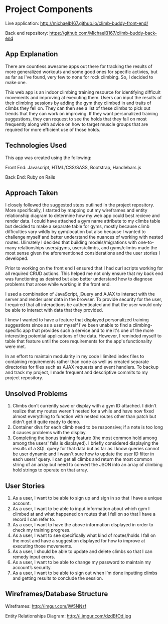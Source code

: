 # Project Components

Live application: <http://michaelb167.github.io/climb-buddy-front-end/>

Back end repository: <https://github.com/MichaelB167/climb-buddy-back-end>

## App Explanation

There are countless awesome apps out there for tracking the results of more
generalized workouts and some good ones for specific activies, but as far as
I've found, very few to none for rock climbing.  So, I decided to make one.

This web app is an indoor climbing training resource for identifying difficult
movements and improving at executing them.  Users can input the
results of their climbing sessions by adding the gym they climbed in and traits
of climbs they fell on.  They can then see a list of these
climbs to pick out trends that they can work on improving.  If they want
personalized training suggestions, they can request to see the holds that they
fall on most frequently along with advice on how to target muscle
groups that are required for more efficient use of those holds.

## Technologies Used

This app was created using the following:

Front End: Javascript, HTML/CSS/SASS, Bootstrap, Handlebars.js

Back End: Ruby on Rails

## Approach Taken

I closely followed the suggested steps outlined in the project repository.  More
specifically, I started by mapping out my wireframes and entity relationship
diagram to determine how my web app could best recieve and render data.  I could
have attached a gym name attribute to my climbs table but decided to make a
separate table for gyms, mostly because climb difficulties vary wildly by
gym/location but also because I wanted to challenge myself and better
understand the nuances of working with nested routes.  Ulimately I decided that
building models/migrations with one-to-many relationships users/gyms,
users/climbs, and gyms/climbs made the most sense given the aforementioned
considerations and the user stories I developed.

Prior to working on the front end I ensured that I had curl scripts working for
all required CRUD actions.  This helped me not only ensure that my back end was
functioning as desired but also better understand how to diagnose problems that
arose while working in the front end.

I used a combination of JavaScript, jQuery and AJAX to interact with the server
and render user data in the browser.  To provide security for the user, I
required that all interactions be authenticated and that the user would only be
able to interact with data that they provided.

I knew I wanted to have a feature that displayed personalized training
suggestions since as a user myself I've been unable to find a climbing-specific
app that provides such a service and to me it's one of the more interesting
potential applications of the data.  However, I reminded myself to table that
feature until the core requirements for the app's functionality were met.

In an effort to maintain modularity in my code I limited index files to
containing requirements rather than code as well as created separate directories
for files such as AJAX requests and event handlers.  To backup and track my
project, I made frequent and descriptive commits to my project repository.

## Unsolved Problems

1.  Climbs don't currently save or display with a gym ID attached. I didn't
realize that my routes weren't nested for a while and have now fixed
almost everything to function with nested routes other than patch but didn't
get it quite ready to demo.
1.  Container divs for each climb need to be responsive; if a note is too long
it causes problems with the display.
1.  Completing the bonus training feature (the most common hold among among the
users' falls is displayed).  I briefly considered displaying the results of a
SQL query for that data but as far as I know queries cannot be user dynamic and
I wasn't sure how to update the user ID filter in each users' query.  I can get
all climbs and return the most common string of an array but need to convert
the JSON into an array of climbing hold strings to operate on that array.

## User Stories

1.  As a user, I want to be able to sign up and sign in so that I have a unique
account.
1.  As a user, I want to be able to input information about which gym I climbed
at and what happened on routes that I fell on so that I have a record I can
refer to.
1.  As a user, I want to have the above information displayed in order to check
my training progress.
1.  As a user, I want to see specifically what kind of routes/holds I fall on
the most and have a suggestion displayed for how to
improve at executing those movements.
1.  As a user, I should be able to update and delete climbs so that I can
remedy input errors.
1.  As a user, I want to be able to change my password to maintain my account’s
security.
1.  As a user, I want to be able to sign out when I’m done inputting climbs and
getting results to conclude the session.

## Wireframes/Database Structure

Wireframes: <http://imgur.com/jW5NNsf>

Entity Relationships Diagram: <http://i.imgur.com/dzdBfOd.jpg>
